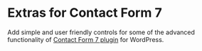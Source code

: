 # Extras for Contact Form 7

Add simple and user friendly controls for some of the advanced functionality of [Contact Form 7 plugin](http://wordpress.org/plugins/contact-form-7/) for WordPress.